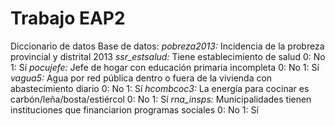 # Trabajo EAP2
Diccionario de datos
Base de datos: 
_pobreza2013:_ Incidencia de la probreza provincial y distrital 2013
_ssr_estsalud:_ Tiene establecimiento de salud
               0: No
               1: Sí
_pocujefe:_ Jefe de hogar con educación primaria incompleta
               0: No
               1: Sí
_vagua5:_ Agua por red pública dentro o fuera de la vivienda con abastecimiento diario
               0: No
               1: Sí
_hcombcoc3:_ La energía para cocinar es carbón/leña/bosta/estiércol
               0: No
               1: Sí
_rna_insps:_ Municipalidades tienen instituciones que financiarion programas sociales
               0: No
               1: Sí
